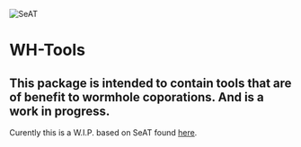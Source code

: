 ![SeAT](http://i.imgur.com/aPPOxSK.png)
# WH-Tools

## This package is intended to contain tools that are of benefit to wormhole coporations. And is a work in progress. 
Curently this is a W.I.P. based on SeAT found [here](https://github.com/eveseat/seat).
